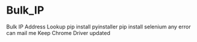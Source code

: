 # Bulk_IP
Bulk IP Address Lookup
pip install pyinstaller
pip install selenium
any error can mail me
Keep Chrome Driver updated
